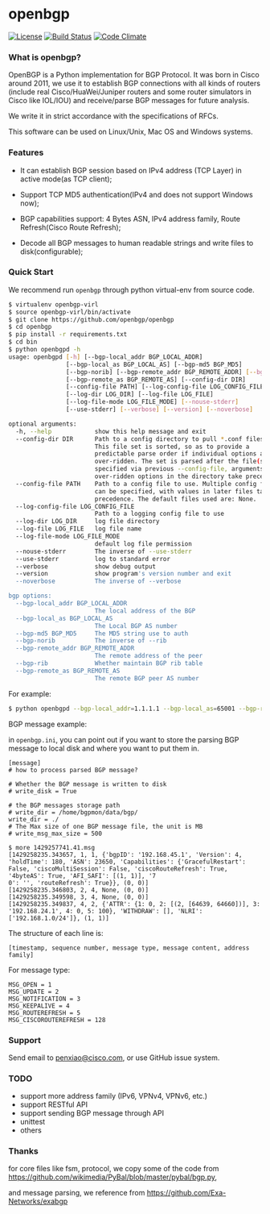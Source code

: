 # openbgp

[![License](https://img.shields.io/hexpm/l/plug.svg)](https://github.com/openbgp/openbgp/blob/master/LICENSE)
[![Build Status](https://travis-ci.org/openbgp/openbgp.svg?branch=master)](https://travis-ci.org/openbgp/openbgp)
[![Code Climate](https://codeclimate.com/github/openbgp/openbgp/badges/gpa.svg)](https://codeclimate.com/github/openbgp/openbgp)

### What is openbgp?

OpenBGP is a Python implementation for BGP Protocol. It was born in Cisco around 2011, we use it to establish BGP connections with all kinds of
routers (include real Cisco/HuaWei/Juniper routers and some router simulators in Cisco like IOL/IOU) and receive/parse BGP messages for future analysis.

We write it in strict accordance with the specifications of RFCs.

This software can be used on Linux/Unix, Mac OS and Windows systems.

### Features

* It can establish BGP session based on IPv4 address (TCP Layer) in active mode(as TCP client);

* Support TCP MD5 authentication(IPv4 and does not support Windows now);

* BGP capabilities support: 4 Bytes ASN, IPv4 address family, Route Refresh(Cisco Route Refresh);

* Decode all BGP messages to human readable strings and write files to disk(configurable);

### Quick Start

We recommend run `openbgp` through python virtual-env from source code.

```bash
$ virtualenv openbgp-virl
$ source openbgp-virl/bin/activate
$ git clone https://github.com/openbgp/openbgp
$ cd openbgp
$ pip install -r requirements.txt
$ cd bin
$ python openbgpd -h
usage: openbgpd [-h] [--bgp-local_addr BGP_LOCAL_ADDR]
                [--bgp-local_as BGP_LOCAL_AS] [--bgp-md5 BGP_MD5]
                [--bgp-norib] [--bgp-remote_addr BGP_REMOTE_ADDR] [--bgp-rib]
                [--bgp-remote_as BGP_REMOTE_AS] [--config-dir DIR]
                [--config-file PATH] [--log-config-file LOG_CONFIG_FILE]
                [--log-dir LOG_DIR] [--log-file LOG_FILE]
                [--log-file-mode LOG_FILE_MODE] [--nouse-stderr]
                [--use-stderr] [--verbose] [--version] [--noverbose]

optional arguments:
  -h, --help            show this help message and exit
  --config-dir DIR      Path to a config directory to pull *.conf files from.
                        This file set is sorted, so as to provide a
                        predictable parse order if individual options are
                        over-ridden. The set is parsed after the file(s)
                        specified via previous --config-file, arguments hence
                        over-ridden options in the directory take precedence.
  --config-file PATH    Path to a config file to use. Multiple config files
                        can be specified, with values in later files taking
                        precedence. The default files used are: None.
  --log-config-file LOG_CONFIG_FILE
                        Path to a logging config file to use
  --log-dir LOG_DIR     log file directory
  --log-file LOG_FILE   log file name
  --log-file-mode LOG_FILE_MODE
                        default log file permission
  --nouse-stderr        The inverse of --use-stderr
  --use-stderr          log to standard error
  --verbose             show debug output
  --version             show program's version number and exit
  --noverbose           The inverse of --verbose

bgp options:
  --bgp-local_addr BGP_LOCAL_ADDR
                        The local address of the BGP
  --bgp-local_as BGP_LOCAL_AS
                        The Local BGP AS number
  --bgp-md5 BGP_MD5     The MD5 string use to auth
  --bgp-norib           The inverse of --rib
  --bgp-remote_addr BGP_REMOTE_ADDR
                        The remote address of the peer
  --bgp-rib             Whether maintain BGP rib table
  --bgp-remote_as BGP_REMOTE_AS
                        The remote BGP peer AS number
```

For example:

```bash
$ python openbgpd --bgp-local_addr=1.1.1.1 --bgp-local_as=65001 --bgp-remote_addr=1.1.1.2 --bgp-remote_as=65001 --bgp-md5=test --config-file=../etc/openbgp/openbgp.ini
```

BGP message example:

in `openbgp.ini`, you can point out if you want to store the parsing BGP message to local disk and where you want to put them in.

```
[message]
# how to process parsed BGP message?

# Whether the BGP message is written to disk
# write_disk = True

# the BGP messages storage path
# write_dir = /home/bgpmon/data/bgp/
write_dir = ./
# The Max size of one BGP message file, the unit is MB
# write_msg_max_size = 500
```

```
$ more 1429257741.41.msg 
[1429258235.343657, 1, 1, {'bgpID': '192.168.45.1', 'Version': 4, 'holdTime': 180, 'ASN': 23650, 'Capabilities': {'GracefulRestart': False, 'ciscoMultiSession': False, 'ciscoRouteRefresh': True, '4byteAS': True, 'AFI_SAFI': [(1, 1)], '7
0': '', 'routeRefresh': True}}, (0, 0)]
[1429258235.346803, 2, 4, None, (0, 0)]
[1429258235.349598, 3, 4, None, (0, 0)]
[1429258235.349837, 4, 2, {'ATTR': {1: 0, 2: [(2, [64639, 64660])], 3: '192.168.24.1', 4: 0, 5: 100}, 'WITHDRAW': [], 'NLRI': ['192.168.1.0/24']}, (1, 1)]
```

The structure of each line is:

```
[timestamp, sequence number, message type, message content, address family]
```
For message type:

```
MSG_OPEN = 1
MSG_UPDATE = 2
MSG_NOTIFICATION = 3
MSG_KEEPALIVE = 4
MSG_ROUTEREFRESH = 5
MSG_CISCOROUTEREFRESH = 128
```

### Support

Send email to penxiao@cisco.com, or use GitHub issue system.

### TODO

* support more address family (IPv6, VPNv4, VPNv6, etc.)
* support RESTful API
* support sending BGP message through API
* unittest
* others

### Thanks

for core files like fsm, protocol, we copy some of the code from https://github.com/wikimedia/PyBal/blob/master/pybal/bgp.py,

and message parsing, we reference from https://github.com/Exa-Networks/exabgp